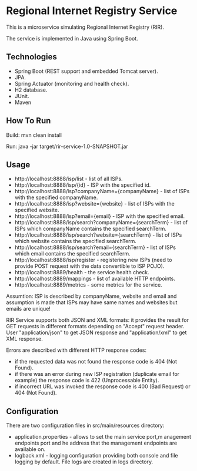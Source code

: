 Regional Internet Registry Service
==============

This is a microservice simulating Regional Internet Registry (RIR).

The service is implemented in Java using Spring Boot.


Technologies
------------

- Spring Boot (REST support and embedded Tomcat server).
- JPA.
- Spring Actuator (monitoring and health check).
- H2 database.
- JUnit.
- Maven


How To Run
----------

Build: mvn clean install

Run: java -jar target/rir-service-1.0-SNAPSHOT.jar


Usage
-----

- http://localhost:8888/isp/list - list of all ISPs.
- http://localhost:8888/isp/{id} - ISP with the specified id.
- http://localhost:8888/isp?companyName={companyName} - list of ISPs with the specified companyName.
- http://localhost:8888/isp?website={website} - list of ISPs with the specified website.
- http://localhost:8888/isp?email={email} - ISP with the specified email.
- http://localhost:8888/isp/search?companyName={searchTerm} - list of ISPs which companyName contains the specified searchTerm.
- http://localhost:8888/isp/search?website={searchTerm} - list of ISPs which website contains the specified searchTerm.
- http://localhost:8888/isp/search?email={searchTerm} - list of ISPs which email contains the specified searchTerm.
- http://localhost:8888/isp/register - registering new ISPs (need to provide POST request with the data convertible to ISP POJO).
- http://localhost:8889/health - the service health check.
- http://localhost:8889/mappings - list of available HTTP endpoints.
- http://localhost:8889/metrics - some metrics for the service.

Assumtion: ISP is described by companyName, website and email and assumption is made that ISPs may have same names and websites but emails are unique!

RIR Service supports both JSON and XML formats: it provides the result for GET requests in different formats depending on "Accept" request header. User "application/json" to get JSON response and "application/xml" to get XML response.

Errors are described with different HTTP response codes:

- if the requested data was not found the response code is 404 (Not Found).
- if there was an error during new ISP registration (duplicate email for example) the response code is 422 (Unprocessable Entity).
- if incorrect URL was invoked the response code is 400 (Bad Request) or  404 (Not Found).


Configuration
-------------

There are two configuration files in src/main/resources directory:

- application.properties - allows to set the main service port,m anagement endpoints port and he address that the management endpoints are available on.
- logback.xml - logging configuration providing both console and file logging by default. File logs are created in logs directory.